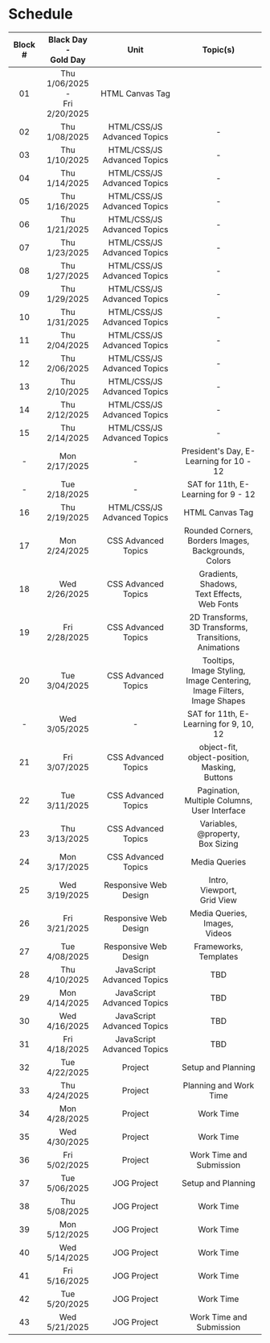# Schedule

| Block # |     Black Day<br/> - <br/>Gold Day      |            Unit             |                                         Topic(s)                                          |
|:-------:|:---------------------------------------:|:---------------------------:|:-----------------------------------------------------------------------------------------:|
|   01    | Thu 1/06/2025<br/> - <br/>Fri 2/20/2025 |       HTML Canvas Tag       |
|   02    |              Thu 1/08/2025              | HTML/CSS/JS Advanced Topics |                                             -                                             | 
|   03    |              Thu 1/10/2025              | HTML/CSS/JS Advanced Topics |                                             -                                             | 
|   04    |              Thu 1/14/2025              | HTML/CSS/JS Advanced Topics |                                             -                                             | 
|   05    |              Thu 1/16/2025              | HTML/CSS/JS Advanced Topics |                                             -                                             | 
|   06    |              Thu 1/21/2025              | HTML/CSS/JS Advanced Topics |                                             -                                             | 
|   07    |              Thu 1/23/2025              | HTML/CSS/JS Advanced Topics |                                             -                                             | 
|   08    |              Thu 1/27/2025              | HTML/CSS/JS Advanced Topics |                                             -                                             | 
|   09    |              Thu 1/29/2025              | HTML/CSS/JS Advanced Topics |                                             -                                             | 
|   10    |              Thu 1/31/2025              | HTML/CSS/JS Advanced Topics |                                             -                                             | 
|   11    |              Thu 2/04/2025              | HTML/CSS/JS Advanced Topics |                                             -                                             | 
|   12    |              Thu 2/06/2025              | HTML/CSS/JS Advanced Topics |                                             -                                             | 
|   13    |              Thu 2/10/2025              | HTML/CSS/JS Advanced Topics |                                             -                                             | 
|   14    |              Thu 2/12/2025              | HTML/CSS/JS Advanced Topics |                                             -                                             |
|   15    |              Thu 2/14/2025              | HTML/CSS/JS Advanced Topics |                                             -                                             |
|    -    |              Mon 2/17/2025              |              -              |                          President's Day, E-Learning for 10 - 12                          | 
|    -    |              Tue 2/18/2025              |              -              |                            SAT for 11th, E-Learning for 9 - 12                            | 
|   16    |              Thu 2/19/2025              | HTML/CSS/JS Advanced Topics |                                      HTML Canvas Tag                                      |
|   17    |              Mon 2/24/2025              |     CSS Advanced Topics     |          Rounded Corners, <br/> Borders Images, <br/> Backgrounds, <br/> Colors           |
|   18    |              Wed 2/26/2025              |     CSS Advanced Topics     |                Gradients, <br/> Shadows, <br/>Text Effects, <br/>Web Fonts                |
|   19    |              Fri 2/28/2025              |     CSS Advanced Topics     |           2D Transforms, <br/>3D Transforms, <br/>Transitions, <br/>Animations            |
|   20    |              Tue 3/04/2025              |     CSS Advanced Topics     | Tooltips, <br/>Image Styling, <br/>Image Centering, <br/>Image Filters, <br/>Image Shapes |
|    -    |              Wed 3/05/2025              |              -              |                          SAT for 11th, E-Learning for 9, 10, 12                           | 
|   21    |              Fri 3/07/2025              |     CSS Advanced Topics     |               object-fit, <br/>object-position, <br/>Masking, <br/>Buttons                |
|   22    |              Tue 3/11/2025              |     CSS Advanced Topics     |                  Pagination, <br/>Multiple Columns, <br/>User Interface                   |
|   23    |              Thu 3/13/2025              |     CSS Advanced Topics     |                        Variables, <br/>@property,<br/> Box Sizing                         |
|   24    |              Mon 3/17/2025              |     CSS Advanced Topics     |                                       Media Queries                                       |
|   25    |              Wed 3/19/2025              |    Responsive Web Design    |                           Intro,<br/> Viewport,<br/> Grid View                            |
|   26    |              Fri 3/21/2025              |    Responsive Web Design    |                          Media Queries,<br/> Images,<br/> Videos                          |
|   27    |              Tue 4/08/2025              |    Responsive Web Design    |                                Frameworks,<br/> Templates                                 |
|   28    |              Thu 4/10/2025              | JavaScript Advanced Topics  |                                            TBD                                            |
|   29    |              Mon 4/14/2025              | JavaScript Advanced Topics  |                                            TBD                                            |
|   30    |              Wed 4/16/2025              | JavaScript Advanced Topics  |                                            TBD                                            |
|   31    |              Fri 4/18/2025              | JavaScript Advanced Topics  |                                            TBD                                            |
|   32    |              Tue 4/22/2025              |           Project           |                                    Setup and Planning                                     |
|   33    |              Thu 4/24/2025              |           Project           |                                  Planning and Work Time                                   |
|   34    |              Mon 4/28/2025              |           Project           |                                         Work Time                                         |
|   35    |              Wed 4/30/2025              |           Project           |                                         Work Time                                         |
|   36    |              Fri 5/02/2025              |           Project           |                                 Work Time and Submission                                  |
|   37    |              Tue 5/06/2025              |         JOG Project         |                                    Setup and Planning                                     |
|   38    |              Thu 5/08/2025              |         JOG Project         |                                         Work Time                                         |
|   39    |              Mon 5/12/2025              |         JOG Project         |                                         Work Time                                         |
|   40    |              Wed 5/14/2025              |         JOG Project         |                                         Work Time                                         |
|   41    |              Fri 5/16/2025              |         JOG Project         |                                         Work Time                                         |
|   42    |              Tue 5/20/2025              |         JOG Project         |                                         Work Time                                         |
|   43    |              Wed 5/21/2025              |         JOG Project         |                                 Work Time and Submission                                  |





